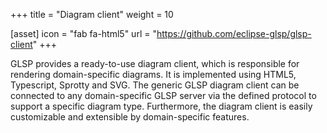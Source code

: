 +++
title = "Diagram client"
weight = 10

[asset]
  icon = "fab fa-html5"
  url = "https://github.com/eclipse-glsp/glsp-client"
+++

GLSP provides a ready-to-use diagram client, which is responsible for rendering domain-specific diagrams. It is implemented using HTML5, Typescript, Sprotty and SVG. The generic GLSP diagram client can be connected to any domain-specific GLSP server via the defined protocol to support a specific diagram type. Furthermore, the diagram client is easily customizable and extensible by domain-specific features.
